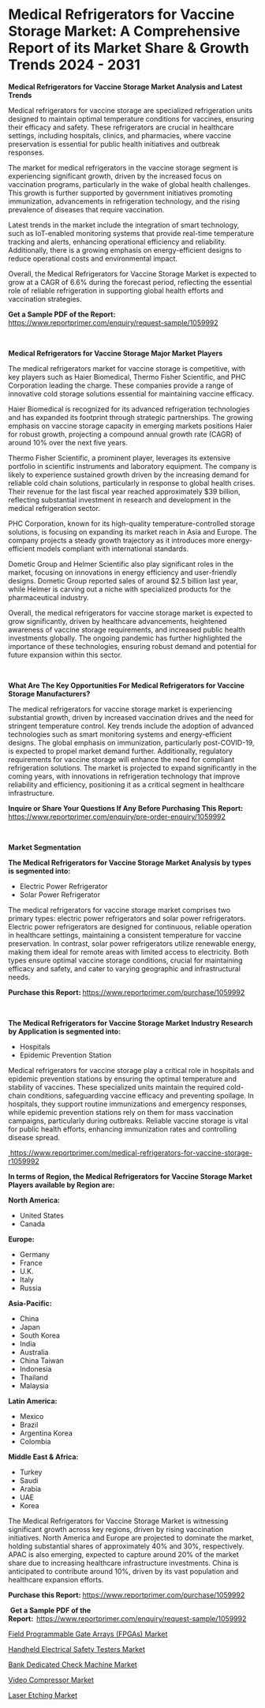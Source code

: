 <p><h1>Medical Refrigerators for Vaccine Storage Market: A Comprehensive Report of its Market Share & Growth Trends 2024 - 2031</h1></p><p><strong>Medical Refrigerators for Vaccine Storage Market Analysis and Latest Trends</strong></p>
<p><p>Medical refrigerators for vaccine storage are specialized refrigeration units designed to maintain optimal temperature conditions for vaccines, ensuring their efficacy and safety. These refrigerators are crucial in healthcare settings, including hospitals, clinics, and pharmacies, where vaccine preservation is essential for public health initiatives and outbreak responses.</p><p>The market for medical refrigerators in the vaccine storage segment is experiencing significant growth, driven by the increased focus on vaccination programs, particularly in the wake of global health challenges. This growth is further supported by government initiatives promoting immunization, advancements in refrigeration technology, and the rising prevalence of diseases that require vaccination.</p><p>Latest trends in the market include the integration of smart technology, such as IoT-enabled monitoring systems that provide real-time temperature tracking and alerts, enhancing operational efficiency and reliability. Additionally, there is a growing emphasis on energy-efficient designs to reduce operational costs and environmental impact. </p><p>Overall, the Medical Refrigerators for Vaccine Storage Market is expected to grow at a CAGR of 6.6% during the forecast period, reflecting the essential role of reliable refrigeration in supporting global health efforts and vaccination strategies.</p></p>
<p><strong>Get a Sample PDF of the Report:&nbsp;</strong> <a href="https://www.reportprimer.com/enquiry/request-sample/1059992">https://www.reportprimer.com/enquiry/request-sample/1059992</a></p>
<p>&nbsp;</p>
<p><strong>Medical Refrigerators for Vaccine Storage Major Market Players</strong></p>
<p><p>The medical refrigerators market for vaccine storage is competitive, with key players such as Haier Biomedical, Thermo Fisher Scientific, and PHC Corporation leading the charge. These companies provide a range of innovative cold storage solutions essential for maintaining vaccine efficacy.</p><p>Haier Biomedical is recognized for its advanced refrigeration technologies and has expanded its footprint through strategic partnerships. The growing emphasis on vaccine storage capacity in emerging markets positions Haier for robust growth, projecting a compound annual growth rate (CAGR) of around 10% over the next five years. </p><p>Thermo Fisher Scientific, a prominent player, leverages its extensive portfolio in scientific instruments and laboratory equipment. The company is likely to experience sustained growth driven by the increasing demand for reliable cold chain solutions, particularly in response to global health crises. Their revenue for the last fiscal year reached approximately $39 billion, reflecting substantial investment in research and development in the medical refrigeration sector.</p><p>PHC Corporation, known for its high-quality temperature-controlled storage solutions, is focusing on expanding its market reach in Asia and Europe. The company projects a steady growth trajectory as it introduces more energy-efficient models compliant with international standards.</p><p>Dometic Group and Helmer Scientific also play significant roles in the market, focusing on innovations in energy efficiency and user-friendly designs. Dometic Group reported sales of around $2.5 billion last year, while Helmer is carving out a niche with specialized products for the pharmaceutical industry.</p><p>Overall, the medical refrigerators for vaccine storage market is expected to grow significantly, driven by healthcare advancements, heightened awareness of vaccine storage requirements, and increased public health investments globally. The ongoing pandemic has further highlighted the importance of these technologies, ensuring robust demand and potential for future expansion within this sector.</p></p>
<p>&nbsp;</p>
<p><strong>What Are The Key Opportunities For Medical Refrigerators for Vaccine Storage Manufacturers?</strong></p>
<p><p>The medical refrigerators for vaccine storage market is experiencing substantial growth, driven by increased vaccination drives and the need for stringent temperature control. Key trends include the adoption of advanced technologies such as smart monitoring systems and energy-efficient designs. The global emphasis on immunization, particularly post-COVID-19, is expected to propel market demand further. Additionally, regulatory requirements for vaccine storage will enhance the need for compliant refrigeration solutions. The market is projected to expand significantly in the coming years, with innovations in refrigeration technology that improve reliability and efficiency, positioning it as a critical segment in healthcare infrastructure.</p></p>
<p><strong>Inquire or Share Your Questions If Any Before Purchasing This Report:</strong> <a href="https://www.reportprimer.com/enquiry/pre-order-enquiry/1059992">https://www.reportprimer.com/enquiry/pre-order-enquiry/1059992</a></p>
<p>&nbsp;</p>
<p><strong>Market Segmentation</strong></p>
<p><strong>The Medical Refrigerators for Vaccine Storage Market Analysis by types is segmented into:</strong></p>
<p><ul><li>Electric Power Refrigerator</li><li>Solar Power Refrigerator</li></ul></p>
<p><p>The medical refrigerators for vaccine storage market comprises two primary types: electric power refrigerators and solar power refrigerators. Electric power refrigerators are designed for continuous, reliable operation in healthcare settings, maintaining a consistent temperature for vaccine preservation. In contrast, solar power refrigerators utilize renewable energy, making them ideal for remote areas with limited access to electricity. Both types ensure optimal vaccine storage conditions, crucial for maintaining efficacy and safety, and cater to varying geographic and infrastructural needs.</p></p>
<p><strong>Purchase this Report:&nbsp;</strong><a href="https://www.reportprimer.com/purchase/1059992">https://www.reportprimer.com/purchase/1059992</a></p>
<p>&nbsp;</p>
<p><strong>The Medical Refrigerators for Vaccine Storage Market Industry Research by Application is segmented into:</strong></p>
<p><ul><li>Hospitals</li><li>Epidemic Prevention Station</li></ul></p>
<p><p>Medical refrigerators for vaccine storage play a critical role in hospitals and epidemic prevention stations by ensuring the optimal temperature and stability of vaccines. These specialized units maintain the required cold-chain conditions, safeguarding vaccine efficacy and preventing spoilage. In hospitals, they support routine immunizations and emergency responses, while epidemic prevention stations rely on them for mass vaccination campaigns, particularly during outbreaks. Reliable vaccine storage is vital for public health efforts, enhancing immunization rates and controlling disease spread.</p></p>
<p><a href="https://www.reportprimer.com/medical-refrigerators-for-vaccine-storage-r1059992">&nbsp;https://www.reportprimer.com/medical-refrigerators-for-vaccine-storage-r1059992</a></p>
<p><strong>In terms of Region, the Medical Refrigerators for Vaccine Storage Market Players available by Region are:</strong></p>
<p>
    <p> <strong> North America: </strong>
        <ul>
            <li>United States</li>
            <li>Canada</li>
        </ul>
        </p> 
    <p> <strong> Europe: </strong>
        <ul>
            <li>Germany</li>
            <li>France</li>
            <li>U.K.</li>
            <li>Italy</li>
            <li>Russia</li>
        </ul>
        </p> 
    <p> <strong> Asia-Pacific: </strong>
        <ul>
            <li>China</li>
            <li>Japan</li>
            <li>South Korea</li>
            <li>India</li>
            <li>Australia</li>
            <li>China Taiwan</li>
            <li>Indonesia</li>
            <li>Thailand</li>
            <li>Malaysia</li>
        </ul>
        </p> 
    <p> <strong> Latin America: </strong>
        <ul>
            <li>Mexico</li>
            <li>Brazil</li>
            <li>Argentina Korea</li>
            <li>Colombia</li>
        </ul>
        </p> 
    <p> <strong> Middle East & Africa: </strong>
        <ul>
            <li>Turkey</li>
            <li>Saudi</li>
            <li>Arabia</li>
            <li>UAE</li>
            <li>Korea</li>
        </ul>
    </p>
    </p>
<p><p>The Medical Refrigerators for Vaccine Storage Market is witnessing significant growth across key regions, driven by rising vaccination initiatives. North America and Europe are projected to dominate the market, holding substantial shares of approximately 40% and 30%, respectively. APAC is also emerging, expected to capture around 20% of the market share due to increasing healthcare infrastructure investments. China is anticipated to contribute around 10%, driven by its vast population and healthcare expansion efforts.</p></p>
<p><strong>Purchase this Report: </strong><a href="https://www.reportprimer.com/purchase/1059992">https://www.reportprimer.com/purchase/1059992</a></p>
<p>&nbsp;<strong>Get a Sample PDF of the Report:&nbsp;&nbsp;</strong><a href="https://www.reportprimer.com/enquiry/request-sample/1059992">https://www.reportprimer.com/enquiry/request-sample/1059992</a></p>
<p><strong></strong></p>
<p><p><a href="https://github.com/provorikovar/Market-Research-Report-List-6/blob/main/field-programmable-gate-arrays-fpgas-market.md">Field Programmable Gate Arrays (FPGAs) Market</a></p><p><a href="https://medium.com/@iansanftyord09878/handheld-electrical-safety-testers-market-size-share-trends-analysis-report-by-product-ac-6533e40a9476?postPublishedType=repub">Handheld Electrical Safety Testers Market</a></p><p><a href="https://issuu.com/reportprime-2/docs/bank-dedicated-check-machine-market_fce442e32c1d36">Bank Dedicated Check Machine Market</a></p><p><a href="https://www.linkedin.com/pulse/global-video-compressor-market-trends-analysis-future-growth-vzzre?trackingId=juFV84ozSrmn63av9YGJCw%3D%3D">Video Compressor Market</a></p><p><a href="https://issuu.com/reportprime-2/docs/laser-etching-market-size-2030.pptx_b8345d3697975e">Laser Etching Market</a></p></p>